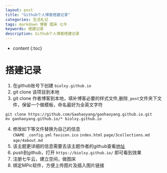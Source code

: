```yaml
---
layout: post
title: "Github个人博客搭建记录"
categories: 生活札记
tags: markdown 博客 图床 七牛
keywords: 搭建记录
description: Github个人博客搭建记录
---
```


* content
{:toc}

# 搭建记录
1. 在github账号下创建 `biolxy.github.io`  
2. git clone 该项目到本地
3. git clone 作者博客到本地，填补博客必要的样式文件,删除`_post`文件夹下文件，保留一个做模板，命名最好为全英文字符  
```shell
git clone https://github.com/Gaohaoyang/gaohaoyang.github.io.git 
mv gaohaoyang.github.io/* biolxy.github.io
```
4. 修改如下等文件替换为自己的信息  
`CNAME _config.yml` `favicon.ico` `index.html` `page/3collections.md` `age/4about.md`  
5. 该主题更详细的信息需要去该主题作者的github查看[地址](https://github.com/Gaohaoyang/gaohaoyang.github.io/blob/master/README-zh-cn.md)
6. push到github，打开 `https://biolxy.github.io/` 即可看到效果
7. 注册七牛云，建立空间，做图床
8. 绑定MPic软件，方便上传图片及插入图片链接





